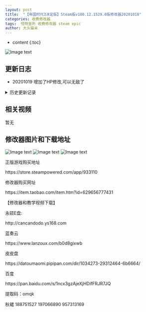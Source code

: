 ```yaml
---
layout: post
title:  "【帝国时代3决定版】Steam版v100.12.1529.0版修改器20201018"
categories: 收费修改器
tags:  怪物圣所 收费修改器 steam epic
author: 大头猫米
---
```


* content
{:toc}

![Image text](https://datoumaomi.github.io/pic/DDD/age3jd/logo.jpg)

##  更新日志

 - 20201019  增加了HP修改,可以无敌了




<details>
<summary>历史更新记录</summary>
<p></p>
  - 20201018  增加了研究速度修改、建筑速度修改、生产速度修改、经验增加速度修改
<p></p>
 - 20201017  修改器发布
 <p></p>
无
 <p></p>
</details>

## 相关视频
暂无

## 修改器图片和下载地址

![Image text](https://datoumaomi.github.io/pic/DDD/age3jd/0.jpg)
![Image text](https://datoumaomi.github.io/pic/DDD/age3jd/1.jpg)
![Image text](https://datoumaomi.github.io/pic/DDD/age3jd/2.jpg)


<p>正版游戏购买地址</p>
https://store.steampowered.com/app/933110
<p></p>

<p></p>
修改器购买网址
<p></p>
https://item.taobao.com/item.htm?id=629656777431
<p></p>
【修改器和教学视频下载】
<p></p>
永硕E盘:
<p></p>
http://cancandodo.ys168.com
<p></p>
蓝奏云
<p></p>
https://www.lanzoux.com/b0d8gixwb
<p></p>
皮皮盘
<p></p>
https://datoumaomi.pipipan.com/dir/1034273-29312464-6b6664/
<p></p>
百度
<p></p>
https://pan.baidu.com/s/1ncx3gzAjeXjHDifFRJR7JQ 
<p></p>
提取码：omqk
<p></p>
<p>秋裙 188751527 197066890 957313169</p>
